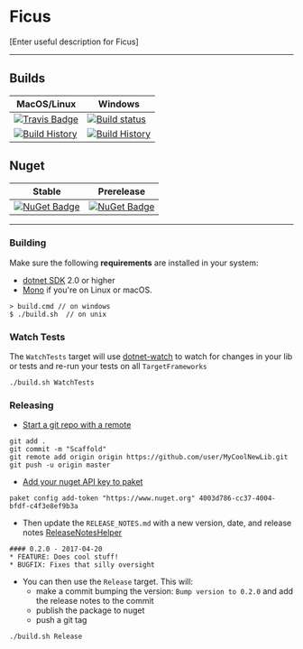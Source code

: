 # Ficus

[Enter useful description for Ficus]

---

## Builds

MacOS/Linux | Windows
--- | ---
[![Travis Badge](https://travis-ci.org/MyGithubUsername/Ficus.svg?branch=master)](https://travis-ci.org/MyGithubUsername/Ficus) | [![Build status](https://ci.appveyor.com/api/projects/status/github/MyGithubUsername/Ficus?svg=true)](https://ci.appveyor.com/project/MyGithubUsername/Ficus)
[![Build History](https://buildstats.info/travisci/chart/MyGithubUsername/Ficus)](https://travis-ci.org/MyGithubUsername/Ficus/builds) | [![Build History](https://buildstats.info/appveyor/chart/MyGithubUsername/Ficus)](https://ci.appveyor.com/project/MyGithubUsername/Ficus)  


## Nuget 

Stable | Prerelease
--- | ---
[![NuGet Badge](https://buildstats.info/nuget/Ficus)](https://www.nuget.org/packages/Ficus/) | [![NuGet Badge](https://buildstats.info/nuget/Ficus?includePreReleases=true)](https://www.nuget.org/packages/Ficus/)

---

### Building


Make sure the following **requirements** are installed in your system:

* [dotnet SDK](https://www.microsoft.com/net/download/core) 2.0 or higher
* [Mono](http://www.mono-project.com/) if you're on Linux or macOS.

```
> build.cmd // on windows
$ ./build.sh  // on unix
```


### Watch Tests

The `WatchTests` target will use [dotnet-watch](https://github.com/aspnet/Docs/blob/master/aspnetcore/tutorials/dotnet-watch.md) to watch for changes in your lib or tests and re-run your tests on all `TargetFrameworks`

```
./build.sh WatchTests
```

### Releasing
* [Start a git repo with a remote](https://help.github.com/articles/adding-an-existing-project-to-github-using-the-command-line/)

```
git add .
git commit -m "Scaffold"
git remote add origin origin https://github.com/user/MyCoolNewLib.git
git push -u origin master
```

* [Add your nuget API key to paket](https://fsprojects.github.io/Paket/paket-config.html#Adding-a-NuGet-API-key)

```
paket config add-token "https://www.nuget.org" 4003d786-cc37-4004-bfdf-c4f3e8ef9b3a
```


* Then update the `RELEASE_NOTES.md` with a new version, date, and release notes [ReleaseNotesHelper](https://fsharp.github.io/FAKE/apidocs/fake-releasenoteshelper.html)

```
#### 0.2.0 - 2017-04-20
* FEATURE: Does cool stuff!
* BUGFIX: Fixes that silly oversight
```

* You can then use the `Release` target.  This will:
    * make a commit bumping the version:  `Bump version to 0.2.0` and add the release notes to the commit
    * publish the package to nuget
    * push a git tag

```
./build.sh Release
```
